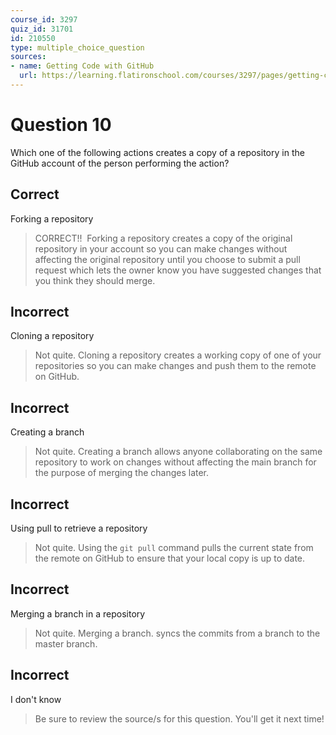 ```yaml
---
course_id: 3297
quiz_id: 31701
id: 210550
type: multiple_choice_question
sources:
- name: Getting Code with GitHub
  url: https://learning.flatironschool.com/courses/3297/pages/getting-code-with-github
---
```


# Question 10

Which one of the following actions creates a copy of a repository in the GitHub
account of the person performing the action?

## Correct

Forking a repository

> CORRECT!!&nbsp; Forking a repository creates a copy of the original repository
> in your account so you can make changes without affecting the original
> repository until you choose to submit a pull request which lets the owner know
> you have suggested changes that you think they should merge.

## Incorrect

Cloning a repository

> Not quite. Cloning a repository creates a working copy of one of your
> repositories so you can make changes and push them to the remote on GitHub.

## Incorrect

Creating a branch

> Not quite. Creating a branch allows anyone collaborating on the same repository
> to work on changes without affecting the main branch for the purpose of merging
> the changes later.

## Incorrect

Using pull to retrieve a repository

> Not quite. Using the `git pull` command pulls the current state from the remote
> on GitHub to ensure that your local copy is up to date.

## Incorrect

Merging a branch in a repository

> Not quite. Merging a branch. syncs the commits from a branch to the master
> branch.

## Incorrect

I don't know

> Be sure to review the source/s for this question. You'll get it next time!
